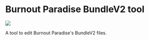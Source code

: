 # Burnout Paradise BundleV2 tool

![](https://img.shields.io/badge/python-3670A0?style=for-the-badge&logo=python&logoColor=ffdd54)

A tool to edit Burnout Paradise's BundleV2 files.
